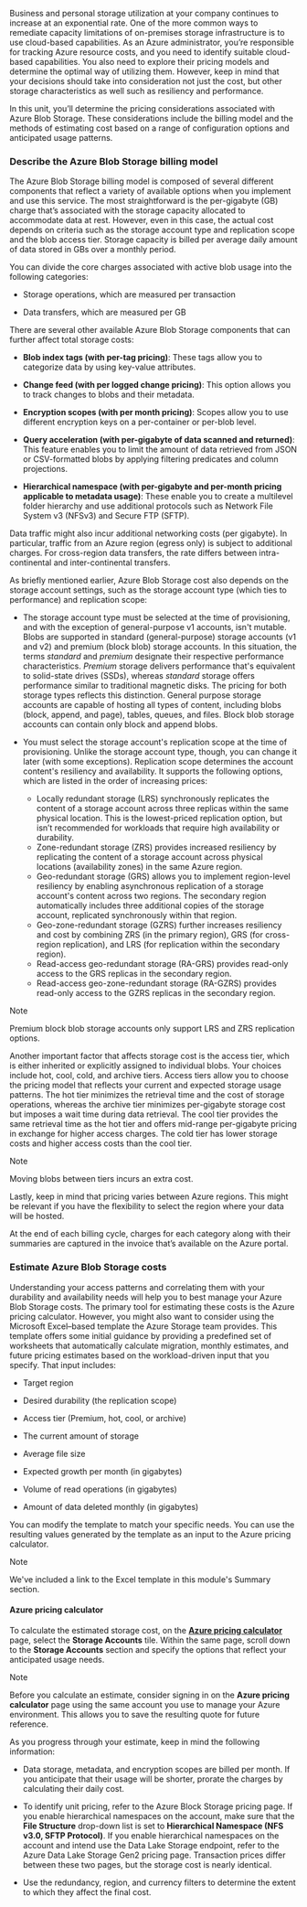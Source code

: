 Business and personal storage utilization at your company continues to increase at an exponential rate. One of the more common ways to remediate capacity limitations of on-premises storage infrastructure is to use cloud-based capabilities. As an Azure administrator, you’re responsible for tracking Azure resource costs, and you need to identify suitable cloud-based capabilities. You also need to explore their pricing models and determine the optimal way of utilizing them. However, keep in mind that your decisions should take into consideration not just the cost, but other storage characteristics as well such as resiliency and performance.

In this unit, you’ll determine the pricing considerations associated with Azure Blob Storage. These considerations include the billing model and the methods of estimating cost based on a range of configuration options and anticipated usage patterns.

### Describe the Azure Blob Storage billing model

The Azure Blob Storage billing model is composed of several different components that reflect a variety of available options when you implement and use this service. The most straightforward is the per-gigabyte (GB) charge that’s associated with the storage capacity allocated to accommodate data at rest. However, even in this case, the actual cost depends on criteria such as the storage account type and replication scope and the blob access tier. Storage capacity is billed per average daily amount of data stored in GBs over a monthly period.

You can divide the core charges associated with active blob usage into the following categories:

- Storage operations, which are measured per transaction

- Data transfers, which are measured per GB

There are several other available Azure Blob Storage components that can further affect total storage costs:

- **Blob index tags (with per-tag pricing)**: These tags allow you to categorize data by using key-value attributes.

- **Change feed (with per logged change pricing)**: This option allows you to track changes to blobs and their metadata.

- **Encryption scopes (with per month pricing)**: Scopes allow you to use different encryption keys on a per-container or per-blob level.

- **Query acceleration (with per-gigabyte of data scanned and returned)**: This feature enables you to limit the amount of data retrieved from JSON or CSV-formatted blobs by applying filtering predicates and column projections.

- **Hierarchical namespace (with per-gigabyte and per-month pricing applicable to metadata usage)**: These enable you to create a multilevel folder hierarchy and use additional protocols such as Network File System v3 (NFSv3) and Secure FTP (SFTP).

Data traffic might also incur additional networking costs (per gigabyte). In particular, traffic from an Azure region (egress only) is subject to additional charges. For cross-region data transfers, the rate differs between intra-continental and inter-continental transfers.

As briefly mentioned earlier, Azure Blob Storage cost also depends on the storage account settings, such as the storage account type (which ties to performance) and replication scope:

- The storage account type must be selected at the time of provisioning, and with the exception of general-purpose v1 accounts, isn't mutable. Blobs are supported in standard (general-purpose) storage accounts (v1 and v2) and premium (block blob) storage accounts. In this situation, the terms *standard* and *premium* designate their respective performance characteristics. *Premium* storage delivers performance that's equivalent to solid-state drives (SSDs), whereas *standard* storage offers performance similar to traditional magnetic disks. The pricing for both storage types reflects this distinction. General purpose storage accounts are capable of hosting all types of content, including blobs (block, append, and page), tables, queues, and files. Block blob storage accounts can contain only block and append blobs.

- You must select the storage account's replication scope at the time of provisioning. Unlike the storage account type, though, you can change it later (with some exceptions). Replication scope determines the account content's resiliency and availability. It supports the following options, which are listed in the order of increasing prices:

  - Locally redundant storage (LRS) synchronously replicates the content of a storage account across three replicas within the same physical location. This is the lowest-priced replication option, but isn’t recommended for workloads that require high availability or durability.
  - Zone-redundant storage (ZRS) provides increased resiliency by replicating the content of a storage account across physical locations (availability zones) in the same Azure region.
  - Geo-redundant storage (GRS) allows you to implement region-level resiliency by enabling asynchronous replication of a storage account's content across two regions. The secondary region automatically includes three additional copies of the storage account, replicated synchronously within that region.
  - Geo-zone-redundant storage (GZRS) further increases resiliency and cost by combining ZRS (in the primary region), GRS (for cross-region replication), and LRS (for replication within the secondary region).
  - Read-access geo-redundant storage (RA-GRS) provides read-only access to the GRS replicas in the secondary region.
  - Read-access geo-zone-redundant storage (RA-GZRS) provides read-only access to the GZRS replicas in the secondary region.

> [!NOTE]
> Premium block blob storage accounts only support LRS and ZRS replication options.

Another important factor that affects storage cost is the access tier, which is either inherited or explicitly assigned to individual blobs. Your choices include hot, cool, cold, and archive tiers. Access tiers allow you to choose the pricing model that reflects your current and expected storage usage patterns. The hot tier minimizes the retrieval time and the cost of storage operations, whereas the archive tier minimizes per-gigabyte storage cost but imposes a wait time during data retrieval. The cool tier provides the same retrieval time as the hot tier and offers mid-range per-gigabyte pricing in exchange for higher access charges. The cold tier has lower storage costs and higher access costs than the cool tier.

> [!NOTE]
> Moving blobs between tiers incurs an extra cost.

Lastly, keep in mind that pricing varies between Azure regions. This might be relevant if you have the flexibility to select the region where your data will be hosted.

At the end of each billing cycle, charges for each category along with their summaries are captured in the invoice that’s available on the Azure portal.

### Estimate Azure Blob Storage costs

Understanding your access patterns and correlating them with your durability and availability needs will help you to best manage your Azure Blob Storage costs. The primary tool for estimating these costs is the Azure pricing calculator. However, you might also want to consider using the Microsoft Excel­–based template the Azure Storage team provides. This template offers some initial guidance by providing a predefined set of worksheets that automatically calculate migration, monthly estimates, and future pricing estimates based on the workload-driven input that you specify. That input includes:

- Target region

- Desired durability (the replication scope)

- Access tier (Premium, hot, cool, or archive)

- The current amount of storage

- Average file size

- Expected growth per month (in gigabytes)

- Volume of read operations (in gigabytes)

- Amount of data deleted monthly (in gigabytes)

You can modify the template to match your specific needs. You can use the resulting values generated by the template as an input to the Azure pricing calculator.

> [!NOTE]
> We've included a link to the Excel template in this module's Summary section.

#### Azure pricing calculator

To calculate the estimated storage cost, on the [**Azure pricing calculator**](https://azure.microsoft.com/pricing/calculator/) page, select the **Storage Accounts** tile. Within the same page, scroll down to the **Storage Accounts** section and specify the options that reflect your anticipated usage needs.

> [!NOTE]
> Before you calculate an estimate, consider signing in on the **Azure pricing calculator** page using the same account you use to manage your Azure environment. This allows you to save the resulting quote for future reference.

As you progress through your estimate, keep in mind the following information:

- Data storage, metadata, and encryption scopes are billed per month. If you anticipate that their usage will be shorter, prorate the charges by calculating their daily cost.

- To identify unit pricing, refer to the Azure Block Storage pricing page. If you enable hierarchical namespaces on the account, make sure that the **File Structure** drop-down list is set to **Hierarchical Namespace (NFS v3.0, SFTP Protocol)**. If you enable hierarchical namespaces on the account and intend use the Data Lake Storage endpoint, refer to the Azure Data Lake Storage Gen2 pricing page. Transaction prices differ between these two pages, but the storage cost is nearly identical.

- Use the redundancy, region, and currency filters to determine the extent to which they affect the final cost.
